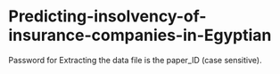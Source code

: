# Predicting-insolvency-of-insurance-companies-in-Egyptian

Password for Extracting the data file is the paper_ID (case sensitive).
